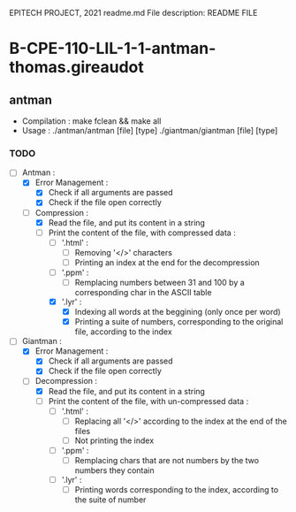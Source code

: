   
   EPITECH PROJECT, 2021
   readme.md
   File description:
   README FILE
  
# B-CPE-110-LIL-1-1-antman-thomas.gireaudot

## antman

- Compilation : make fclean && make all
- Usage       : ./antman/antman [file] [type]
                ./giantman/giantman [file] [type]

### TODO

- [ ] Antman :
    - [x] Error Management :
        - [x] Check if all arguments are passed
        - [x] Check if the file open correctly
    - [ ] Compression :
        - [x] Read the file, and put its content in a string
        - [ ] Print the content of the file, with compressed data :
            - [ ] '.html' :
                - [ ] Removing '</>' characters
                - [ ] Printing an index at the end for the decompression
            - [ ] '.ppm' :
                - [ ] Remplacing numbers between 31 and 100 by a corresponding char in the ASCII table
            - [x] '.lyr' :
                - [x] Indexing all words at the beggining (only once per word)
                - [x] Printing a suite of numbers, corresponding to the original file, according to the index
- [ ] Giantman :
    - [x] Error Management :
        - [x] Check if all arguments are passed
        - [x] Check if the file open correctly
    - [ ] Decompression :
        - [x] Read the file, and put its content in a string
        - [ ] Print the content of the file, with un-compressed data :
            - [ ] '.html' :
                - [ ] Replacing all '</>' according to the index at the end of the files
                - [ ] Not printing the index
            - [ ] '.ppm' :
                - [ ] Remplacing chars that are not numbers by the two numbers they contain
            - [ ] '.lyr' :
                - [ ] Printing words corresponding to the index, according to the suite of number